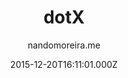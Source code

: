 ---
title: dotX
github: https://github.com/nandomoreirame/dotX
demo: https://nandomoreirame.github.io/dotX/
author: nandomoreira.me
ssg:
  - Jekyll
cms:
  - No Cms
date: 2015-12-20T16:11:01.000Z
description: 💎 Simple & Beautiful Jekyll theme
stale: true
draft: true
---